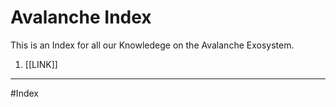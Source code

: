 # Avalanche Index
This is an Index for all our Knowledege on the Avalanche Exosystem. 


1. [[LINK]]


---
#Index 
